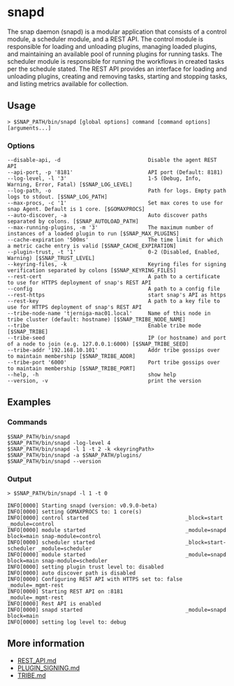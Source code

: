 <!--
http://www.apache.org/licenses/LICENSE-2.0.txt


Copyright 2015 Intel Corporation

Licensed under the Apache License, Version 2.0 (the "License");
you may not use this file except in compliance with the License.
You may obtain a copy of the License at

    http://www.apache.org/licenses/LICENSE-2.0

Unless required by applicable law or agreed to in writing, software
distributed under the License is distributed on an "AS IS" BASIS,
WITHOUT WARRANTIES OR CONDITIONS OF ANY KIND, either express or implied.
See the License for the specific language governing permissions and
limitations under the License.
-->

# snapd
The snap daemon (snapd) is a modular application that consists of a control module, a scheduler module, and a REST API. The control module is responsible for loading and unloading plugins, managing loaded plugins, and maintaining an available pool of running plugins for running tasks. The scheduler module is responsible for running the workflows in created tasks per the schedule stated. The REST API provides an interface for loading and unloading plugins, creating and removing tasks, starting and stopping tasks, and listing metrics available for collection.

## Usage
```
> $SNAP_PATH/bin/snapd [global options] command [command options] [arguments...]
```

### Options
```
--disable-api, -d                            Disable the agent REST API
--api-port, -p '8181'                        API port (Default: 8181)
--log-level, -l '3'                          1-5 (Debug, Info, Warning, Error, Fatal) [$SNAP_LOG_LEVEL]
--log-path, -o                               Path for logs. Empty path logs to stdout. [$SNAP_LOG_PATH]
--max-procs, -c '1'                          Set max cores to use for snap Agent. Default is 1 core. [$GOMAXPROCS]
--auto-discover, -a                          Auto discover paths separated by colons. [$SNAP_AUTOLOAD_PATH]
--max-running-plugins, -m '3'                The maximum number of instances of a loaded plugin to run [$SNAP_MAX_PLUGINS]
--cache-expiration '500ms'                   The time limit for which a metric cache entry is valid [$SNAP_CACHE_EXPIRATION]
--plugin-trust, -t '1'                       0-2 (Disabled, Enabled, Warning) [$SNAP_TRUST_LEVEL]
--keyring-files, -k                          Keyring files for signing verification separated by colons [$SNAP_KEYRING_FILES]
--rest-cert                                  A path to a certificate to use for HTTPS deployment of snap's REST API
--config                                     A path to a config file
--rest-https                                 start snap's API as https
--rest-key                                   A path to a key file to use for HTTPS deployment of snap's REST API
--tribe-node-name 'tjerniga-mac01.local'     Name of this node in tribe cluster (default: hostname) [$SNAP_TRIBE_NODE_NAME]
--tribe                                      Enable tribe mode [$SNAP_TRIBE]
--tribe-seed                                 IP (or hostname) and port of a node to join (e.g. 127.0.0.1:6000) [$SNAP_TRIBE_SEED]
--tribe-addr '192.168.10.101'                Addr tribe gossips over to maintain membership [$SNAP_TRIBE_ADDR]
--tribe-port '6000'                          Port tribe gossips over to maintain membership [$SNAP_TRIBE_PORT]
--help, -h                                   show help
--version, -v                                print the version
```

## Examples
### Commands
```
$SNAP_PATH/bin/snapd
$SNAP_PATH/bin/snapd -log-level 4
$SNAP_PATH/bin/snapd -l 1 -t 2 -k <keyringPath>
$SNAP_PATH/bin/snapd -a $SNAP_PATH/plugins/
$SNAP_PATH/bin/snapd --version
```

### Output
```
> $SNAP_PATH/bin/snapd -l 1 -t 0
```
```
INFO[0000] Starting snapd (version: v0.9.0-beta)
INFO[0000] setting GOMAXPROCS to: 1 core(s)
INFO[0000] control started                               _block=start _module=control
INFO[0000] module started                                _module=snapd block=main snap-module=control
INFO[0000] scheduler started                             _block=start-scheduler _module=scheduler
INFO[0000] module started                                _module=snapd block=main snap-module=scheduler
INFO[0000] setting plugin trust level to: disabled
INFO[0000] auto discover path is disabled
INFO[0000] Configuring REST API with HTTPS set to: false  _module=_mgmt-rest
INFO[0000] Starting REST API on :8181                    _module=_mgmt-rest
INFO[0000] Rest API is enabled
INFO[0000] snapd started                                 _module=snapd block=main
INFO[0000] setting log level to: debug
```

## More information
* [REST_API.md](REST_API.md)
* [PLUGIN_SIGNING.md](PLUGIN_SIGNING.md)
* [TRIBE.md](TRIBE.md)
